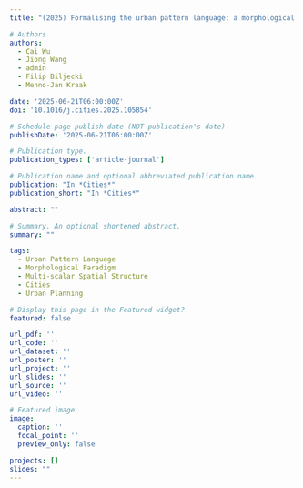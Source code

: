```yaml
---
title: "(2025) Formalising the urban pattern language: a morphological paradigm towards understanding the multi-scalar spatial structure of cities. Cities, 161, 105854"

# Authors
authors:
  - Cai Wu
  - Jiong Wang
  - admin
  - Filip Biljecki
  - Menno-Jan Kraak

date: '2025-06-21T06:00:00Z'
doi: '10.1016/j.cities.2025.105854'

# Schedule page publish date (NOT publication's date).
publishDate: '2025-06-21T06:00:00Z'

# Publication type.
publication_types: ['article-journal']

# Publication name and optional abbreviated publication name.
publication: "In *Cities*"
publication_short: "In *Cities*"

abstract: ""

# Summary. An optional shortened abstract.
summary: ""

tags:
  - Urban Pattern Language
  - Morphological Paradigm
  - Multi-scalar Spatial Structure
  - Cities
  - Urban Planning

# Display this page in the Featured widget?
featured: false

url_pdf: ''
url_code: ''
url_dataset: ''
url_poster: ''
url_project: ''
url_slides: ''
url_source: ''
url_video: ''

# Featured image
image:
  caption: ''
  focal_point: ''
  preview_only: false

projects: []
slides: ""
---
```

